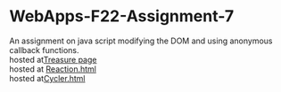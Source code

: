 # WebApps-F22-Assignment-7
An assignment on java script modifying the DOM and using anonymous callback functions.
<br>
hosted at[Treasure page](https://44-563-web-apps-f22.github.io/44563-webapps-assignment-7-gopikrishna456/treasure.html)<br>
hosted at [Reaction.html](https://44-563-web-apps-f22.github.io/44563-webapps-assignment-7-gopikrishna456/reaction.html)<br>
hosted at[Cycler.html](https://44-563-web-apps-f22.github.io/44563-webapps-assignment-7-gopikrishna456/cycler.html)<br>